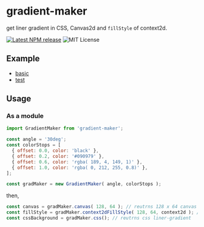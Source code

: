 # gradient-maker

get liner gradient in CSS, Canvas2d and `fillStyle` of context2d.

[![Latest NPM release](https://img.shields.io/npm/v/gradient-maker.svg)](https://www.npmjs.com/package/gradient-maker)
![MIT License](https://img.shields.io/npm/l/gradient-maker.svg)

## Example

- [basic](https://yomotsu.github.io/gradient-maker/examples/basic.html)
- [test](https://yomotsu.github.io/gradient-maker/examples/test.html)

## Usage

### As a module

```js
import GradientMaker from 'gradient-maker';

const angle = '30deg';
const colorStops = [
  { offset: 0.0, color: 'black' },
  { offset: 0.2, color: '#090979' },
  { offset: 0.6, color: 'rgba( 189, 4, 149, 1)' },
  { offset: 1.0, color: 'rgba( 0, 212, 255, 0.8)' },
];

const gradMaker = new GradientMaker( angle, colorStops );
```

then,

```js
const canvas = gradMaker.canvas( 128, 64 ); // reutrns 128 x 64 canvas element
const fillStyle = gradMaker.context2dFillStyle( 128, 64, context2d ); // reutrns fill style only
const cssBackground = gradMaker.css(); // reutrns css liner-gradient
```

